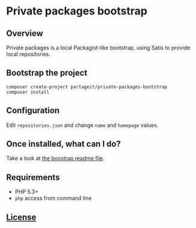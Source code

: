 # Private packages bootstrap

## Overview

Private packages is a local Packagist-like bootstrap, using Satis to provide local repositories.


## Bootstrap the project

```
composer create-project partageit/private-packages-bootstrap
composer install
```

## Configuration

Edit `repositories.json` and change `name` and `homepage` values.

## Once installed, what can I do?

Take a look at [the boostrap readme file](skel/README.md).

## Requirements

- PHP 5.3+
- `php` access from command line


## [License](LICENSE)